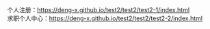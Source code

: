 个人注册：https://deng-x.github.io/test2/test2/test2-1/index.html<br>
求职个人中心：https://deng-x.github.io/test2/test2/test2-2/index.html

